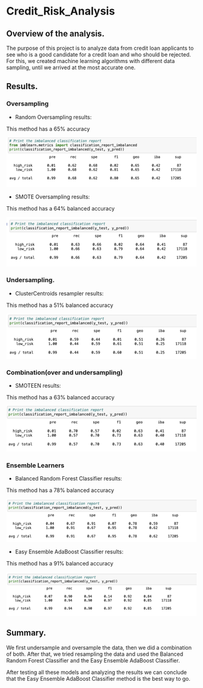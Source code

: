 # Credit_Risk_Analysis

## Overview of the analysis.

The purpose of this project is to analyze data from credit loan applicants to see who is a good candidate for a credit loan and who should be rejected. For this, we created machine learning algorithms with different data sampling, until we arrived at the most accurate one. 

## Results.

### Oversampling

- Random Oversampling results:

This method has a 65% accuracy

![Getting Started](Module-17-Challenge/Resources/RandomOversampling.png)

- SMOTE Oversampling results:

This method has a 64% balanced accuracy

![Getting Started](Module-17-Challenge/Resources/SMOTEOversampling.png)

### Undersampling.

- ClusterCentroids resampler results:

This method has a 51% balanced accuracy

![Getting Started](Module-17-Challenge/Resources/ClusterCentroids.png)

### Combination(over and undersampling)

- SMOTEEN results:

This method has a 63% balanced accuracy

![Getting Started](Module-17-Challenge/Resources/SMOTEENN.png)

### Ensemble Learners

- Balanced Random Forest Classifier results:

This method has a 78% balanced accuracy

![Getting Started](Module-17-Challenge/Resources/BRF.png)

- Easy Ensemble AdaBoost Classifier results:

This method has a 91% balanced accuracy

![Getting Started](Module-17-Challenge/Resources/EEC.png)

## Summary.

We first undersample and oversample the data, then we did a combination of both. After that, we tried resampling the data and used the Balanced Random Forest Classifier and the Easy Ensemble AdaBoost Classifier. 

After testing all these models and analyzing the results we can conclude that the Easy Ensemble AdaBoost Classifier method is the best way to go.